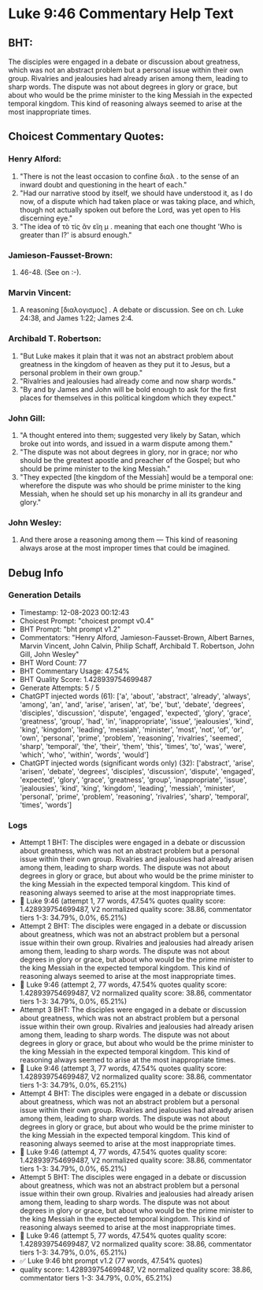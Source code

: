 # Luke 9:46 Commentary Help Text

## BHT:
The disciples were engaged in a debate or discussion about greatness, which was not an abstract problem but a personal issue within their own group. Rivalries and jealousies had already arisen among them, leading to sharp words. The dispute was not about degrees in glory or grace, but about who would be the prime minister to the king Messiah in the expected temporal kingdom. This kind of reasoning always seemed to arise at the most inappropriate times.

## Choicest Commentary Quotes:
### Henry Alford:
1. "There is not the least occasion to confine διαλ . to the sense of an inward doubt and questioning in the heart of each."
2. "Had our narrative stood by itself, we should have understood it, as I do now, of a dispute which had taken place or was taking place, and which, though not actually spoken out before the Lord, was yet open to His discerning eye."
3. "The idea of τὸ τίς ἂν εἴη μ . meaning that each one thought 'Who is greater than I?' is absurd enough."

### Jamieson-Fausset-Brown:
1. 46-48. (See on :-).


### Marvin Vincent:
1. A reasoning [διαλογισμος] . A debate or discussion. See on ch. Luke 24:38, and James 1:22; James 2:4.


### Archibald T. Robertson:
1. "But Luke makes it plain that it was not an abstract problem about greatness in the kingdom of heaven as they put it to Jesus, but a personal problem in their own group."
2. "Rivalries and jealousies had already come and now sharp words."
3. "By and by James and John will be bold enough to ask for the first places for themselves in this political kingdom which they expect."

### John Gill:
1. "A thought entered into them; suggested very likely by Satan, which broke out into words, and issued in a warm dispute among them."
2. "The dispute was not about degrees in glory, nor in grace; nor who should be the greatest apostle and preacher of the Gospel; but who should be prime minister to the king Messiah."
3. "They expected [the kingdom of the Messiah] would be a temporal one: wherefore the dispute was who should be prime minister to the king Messiah, when he should set up his monarchy in all its grandeur and glory."

### John Wesley:
1. And there arose a reasoning among them — This kind of reasoning always arose at the most improper times that could be imagined.



## Debug Info
### Generation Details
- Timestamp: 12-08-2023 00:12:43
- Choicest Prompt: "choicest prompt v0.4"
- BHT Prompt: "bht prompt v1.2"
- Commentators: "Henry Alford, Jamieson-Fausset-Brown, Albert Barnes, Marvin Vincent, John Calvin, Philip Schaff, Archibald T. Robertson, John Gill, John Wesley"
- BHT Word Count: 77
- BHT Commentary Usage: 47.54%
- BHT Quality Score: 1.428939754699487
- Generate Attempts: 5 / 5
- ChatGPT injected words (61):
	['a', 'about', 'abstract', 'already', 'always', 'among', 'an', 'and', 'arise', 'arisen', 'at', 'be', 'but', 'debate', 'degrees', 'disciples', 'discussion', 'dispute', 'engaged', 'expected', 'glory', 'grace', 'greatness', 'group', 'had', 'in', 'inappropriate', 'issue', 'jealousies', 'kind', 'king', 'kingdom', 'leading', 'messiah', 'minister', 'most', 'not', 'of', 'or', 'own', 'personal', 'prime', 'problem', 'reasoning', 'rivalries', 'seemed', 'sharp', 'temporal', 'the', 'their', 'them', 'this', 'times', 'to', 'was', 'were', 'which', 'who', 'within', 'words', 'would']
- ChatGPT injected words (significant words only) (32):
	['abstract', 'arise', 'arisen', 'debate', 'degrees', 'disciples', 'discussion', 'dispute', 'engaged', 'expected', 'glory', 'grace', 'greatness', 'group', 'inappropriate', 'issue', 'jealousies', 'kind', 'king', 'kingdom', 'leading', 'messiah', 'minister', 'personal', 'prime', 'problem', 'reasoning', 'rivalries', 'sharp', 'temporal', 'times', 'words']

### Logs
- Attempt 1 BHT: The disciples were engaged in a debate or discussion about greatness, which was not an abstract problem but a personal issue within their own group. Rivalries and jealousies had already arisen among them, leading to sharp words. The dispute was not about degrees in glory or grace, but about who would be the prime minister to the king Messiah in the expected temporal kingdom. This kind of reasoning always seemed to arise at the most inappropriate times.
- 🔄 Luke 9:46 (attempt 1, 77 words, 47.54% quotes quality score: 1.428939754699487, V2 normalized quality score: 38.86, commentator tiers 1-3: 34.79%, 0.0%, 65.21%)
- Attempt 2 BHT: The disciples were engaged in a debate or discussion about greatness, which was not an abstract problem but a personal issue within their own group. Rivalries and jealousies had already arisen among them, leading to sharp words. The dispute was not about degrees in glory or grace, but about who would be the prime minister to the king Messiah in the expected temporal kingdom. This kind of reasoning always seemed to arise at the most inappropriate times.
- 🔄 Luke 9:46 (attempt 2, 77 words, 47.54% quotes quality score: 1.428939754699487, V2 normalized quality score: 38.86, commentator tiers 1-3: 34.79%, 0.0%, 65.21%)
- Attempt 3 BHT: The disciples were engaged in a debate or discussion about greatness, which was not an abstract problem but a personal issue within their own group. Rivalries and jealousies had already arisen among them, leading to sharp words. The dispute was not about degrees in glory or grace, but about who would be the prime minister to the king Messiah in the expected temporal kingdom. This kind of reasoning always seemed to arise at the most inappropriate times.
- 🔄 Luke 9:46 (attempt 3, 77 words, 47.54% quotes quality score: 1.428939754699487, V2 normalized quality score: 38.86, commentator tiers 1-3: 34.79%, 0.0%, 65.21%)
- Attempt 4 BHT: The disciples were engaged in a debate or discussion about greatness, which was not an abstract problem but a personal issue within their own group. Rivalries and jealousies had already arisen among them, leading to sharp words. The dispute was not about degrees in glory or grace, but about who would be the prime minister to the king Messiah in the expected temporal kingdom. This kind of reasoning always seemed to arise at the most inappropriate times.
- 🔄 Luke 9:46 (attempt 4, 77 words, 47.54% quotes quality score: 1.428939754699487, V2 normalized quality score: 38.86, commentator tiers 1-3: 34.79%, 0.0%, 65.21%)
- Attempt 5 BHT: The disciples were engaged in a debate or discussion about greatness, which was not an abstract problem but a personal issue within their own group. Rivalries and jealousies had already arisen among them, leading to sharp words. The dispute was not about degrees in glory or grace, but about who would be the prime minister to the king Messiah in the expected temporal kingdom. This kind of reasoning always seemed to arise at the most inappropriate times.
- 🔄 Luke 9:46 (attempt 5, 77 words, 47.54% quotes quality score: 1.428939754699487, V2 normalized quality score: 38.86, commentator tiers 1-3: 34.79%, 0.0%, 65.21%)
- ✅ Luke 9:46 bht prompt v1.2 (77 words, 47.54% quotes)
- quality score: 1.428939754699487, V2 normalized quality score: 38.86, commentator tiers 1-3: 34.79%, 0.0%, 65.21%)